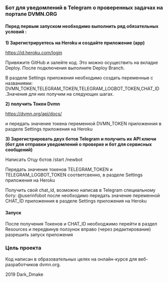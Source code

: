 ### Бот для уведомлений в Telegram о проверенных задачах на портале DVMN.ORG


#### Перед первым запуском необходимо выполнить ряд обязательных условий :

<b>1) Зарегистрируетесь на Heroku и создайте приложение (app) </b>

https://id.heroku.com/login


Привяжите GitHub и залейте код.
Это  можно осуществить на вкладке Deploy. После подключения выполните Deploy Branch.

В разделе Settings приложения необходимо создать переменные с названиями:
DVMN_TOKEN,TELEGRAM_TOKEN,TELEGRAM_LOGBOT_TOKEN,CHAT_ID .Значения для них получим на следующих шагах. 






<b>2) получить Токен Dvmn </b>

https://dvmn.org/api/docs/

и передать значение токена переменной DVMN_TOKEN приложенния в разделе Settings приложения на Heroku



<b>3) Зарегистрировать двух ботов Telegram  и получить их API ключи (бот для отправки уведомлений о проверке и бот для сервисных сообщений) </b>

Написать Отцу ботов
/start
/newbot

Передать значение токенов TELEGRAM_TOKEN и TELEGRAM_LOGBOT_TOKEN соответсвенно, в разделе Settings приложения на Heroku

Получить свой chat_id, возможно написав в Telegram специальному боту: @userinfobot после необходимо
передать значение переменной CHAT_ID приложенния в разделе Settings приложения на Heroku


#### Запуск
После получения Токенов и  CHAT_ID  необходжимо перейти в раздел Resources и передвинув ползунок вправо (через редактирование) разрешить запуск приложения 

### Цель проекта

Код написан в образовательных целях на онлайн-курсе для веб-разработчиков dvmn.org.

2019 Dark_Dmake
